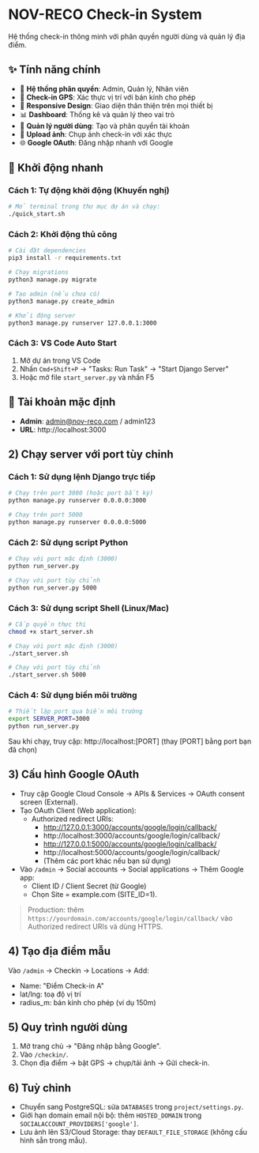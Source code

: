 # NOV-RECO Check-in System

Hệ thống check-in thông minh với phân quyền người dùng và quản lý địa điểm.

## ✨ Tính năng chính
- 🔐 **Hệ thống phân quyền**: Admin, Quản lý, Nhân viên
- 📍 **Check-in GPS**: Xác thực vị trí với bán kính cho phép
- 📱 **Responsive Design**: Giao diện thân thiện trên mọi thiết bị
- 📊 **Dashboard**: Thống kê và quản lý theo vai trò
- 👥 **Quản lý người dùng**: Tạo và phân quyền tài khoản
- 📸 **Upload ảnh**: Chụp ảnh check-in với xác thực
- 🌐 **Google OAuth**: Đăng nhập nhanh với Google

## 🚀 Khởi động nhanh

### Cách 1: Tự động khởi động (Khuyến nghị)
```bash
# Mở terminal trong thư mục dự án và chạy:
./quick_start.sh
```

### Cách 2: Khởi động thủ công
```bash
# Cài đặt dependencies
pip3 install -r requirements.txt

# Chạy migrations
python3 manage.py migrate

# Tạo admin (nếu chưa có)
python3 manage.py create_admin

# Khởi động server
python3 manage.py runserver 127.0.0.1:3000
```

### Cách 3: VS Code Auto Start
1. Mở dự án trong VS Code
2. Nhấn `Cmd+Shift+P` → "Tasks: Run Task" → "Start Django Server"
3. Hoặc mở file `start_server.py` và nhấn F5

## 🔑 Tài khoản mặc định
- **Admin**: admin@nov-reco.com / admin123
- **URL**: http://localhost:3000

## 2) Chạy server với port tùy chỉnh

### Cách 1: Sử dụng lệnh Django trực tiếp
```bash
# Chạy trên port 3000 (hoặc port bất kỳ)
python manage.py runserver 0.0.0.0:3000

# Chạy trên port 5000
python manage.py runserver 0.0.0.0:5000
```

### Cách 2: Sử dụng script Python
```bash
# Chạy với port mặc định (3000)
python run_server.py

# Chạy với port tùy chỉnh
python run_server.py 5000
```

### Cách 3: Sử dụng script Shell (Linux/Mac)
```bash
# Cấp quyền thực thi
chmod +x start_server.sh

# Chạy với port mặc định (3000)
./start_server.sh

# Chạy với port tùy chỉnh
./start_server.sh 5000
```

### Cách 4: Sử dụng biến môi trường
```bash
# Thiết lập port qua biến môi trường
export SERVER_PORT=3000
python run_server.py
```

Sau khi chạy, truy cập: http://localhost:[PORT] (thay [PORT] bằng port bạn đã chọn)

## 3) Cấu hình Google OAuth
- Truy cập Google Cloud Console → APIs & Services → OAuth consent screen (External).
- Tạo OAuth Client (Web application):
  - Authorized redirect URIs:
    - http://127.0.0.1:3000/accounts/google/login/callback/
    - http://localhost:3000/accounts/google/login/callback/
    - http://127.0.0.1:5000/accounts/google/login/callback/
    - http://localhost:5000/accounts/google/login/callback/
    - (Thêm các port khác nếu bạn sử dụng)
- Vào `/admin` → Social accounts → Social applications → Thêm Google app:
  - Client ID / Client Secret (từ Google)
  - Chọn Site = example.com (SITE_ID=1).

> Production: thêm `https://yourdomain.com/accounts/google/login/callback/` vào Authorized redirect URIs và dùng HTTPS.

## 4) Tạo địa điểm mẫu
Vào `/admin` → Checkin → Locations → Add:
- Name: "Điểm Check-in A"
- lat/lng: toạ độ vị trí
- radius_m: bán kính cho phép (ví dụ 150m)

## 5) Quy trình người dùng
1. Mở trang chủ → "Đăng nhập bằng Google".
2. Vào `/checkin/`.
3. Chọn địa điểm → bật GPS → chụp/tải ảnh → Gửi check-in.

## 6) Tuỳ chỉnh
- Chuyển sang PostgreSQL: sửa `DATABASES` trong `project/settings.py`.
- Giới hạn domain email nội bộ: thêm `HOSTED_DOMAIN` trong `SOCIALACCOUNT_PROVIDERS['google']`.
- Lưu ảnh lên S3/Cloud Storage: thay `DEFAULT_FILE_STORAGE` (không cấu hình sẵn trong mẫu).
